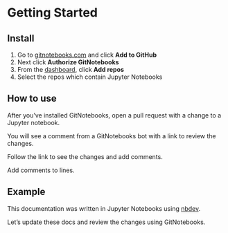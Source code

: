 # Getting Started

<!-- WARNING: THIS FILE WAS AUTOGENERATED! DO NOT EDIT! -->

## Install

1.  Go to [gitnotebooks.com](https://gitnotebooks.com/) and click **Add
    to GitHub**
2.  Next click **Authorize GitNotebooks**
3.  From the [dashboard](https://gitnotebooks.com/dashboard), click
    **Add repos**
4.  Select the repos which contain Jupyter Notebooks

## How to use

After you’ve installed GitNotebooks, open a pull request with a change
to a Jupyter notebook.

You will see a comment from a GitNotebooks bot with a link to review the
changes.

Follow the link to see the changes and add comments.

Add comments to lines.

## Example

This documentation was written in Jupyter Notebooks using
[nbdev](https://nbdev.fast.ai/).

Let’s update these docs and review the changes using GitNotebooks.
